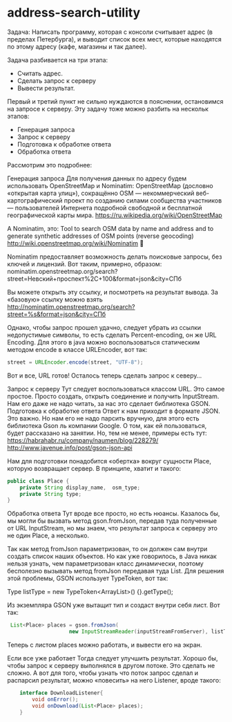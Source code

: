 # address-search-utility

Задача:
Написать программу, которая с консоли считывает адрес (в пределах Петербурга), и выводит список всех мест, которые находятся по этому адресу (кафе, магазины и так далее).

Задача разбивается на три этапа:
- Считать адрес.
- Сделать запрос к серверу
- Вывести результат.


Первый и третий пункт не сильно нуждаются в пояснении, остановимся на запросе к серверу.
Эту задачу тоже можно разбить на нескольк этапов:
- Генерация запроса
- Запрос к серверу
- Подготовка к обработке ответа
- Обработка ответа

Рассмотрим это подробнее:

Генерация запроса
Для получения данных по адресу будем использовать OpenStreetMap и Nominatim:
OpenStreetMap (дословно «открытая карта улиц»), сокращённо OSM — некоммерческий веб-картографический проект по созданию силами сообщества участников — пользователей Интернета подробной свободной и бесплатной географической карты мира.
https://ru.wikipedia.org/wiki/OpenStreetMap

А Nominatim, это:
Tool to search OSM data by name and address and to generate synthetic addresses of OSM points (reverse geocoding)
http://wiki.openstreetmap.org/wiki/Nominatim


Nominatim предоставляет возможность делать поисковые запросы, без ключей и лицензий. Вот таким, примерно, образом:
nominatim.openstreetmap.org/search?street=Невский+проспект%2C+100&format=json&city=СПб

Вы можете открыть эту ссылку, и посмотреть на результат вывода.
За «базовую» ссылку можно взять
http://nominatim.openstreetmap.org/search?street=%s&format=json&city=СПб

Однако, чтобы запрос прошел удачно, следует убрать из ссылки недопустимые символы, то есть сделать Percent-encoding, он же URL Encoding.
Для этого в java можно воспользоваться статическим методом encode в классе URLEncoder, вот так:
```java
street = URLEncoder.encode(street, "UTF-8");
```

Вот и все, URL готов! Осталось теперь сделать запрос к северу…

Запрос к серверу
Тут следует воспользоваться классом URL. Это самое простое. Просто создать, открыть соединение и получить InputStream. Нам его даже не надо читать, за нас это сделает библиотека GSON.
Подготовка к обработке ответа
Ответ к нам приходит в формате JSON. Это важно.
Но нам его не надо парсить вручную, для этого есть библиотека Gson ль компании Google.
О том, как ей пользоваться, будет рассказано на занятии. Но, тем не менее, примеры есть тут:
https://habrahabr.ru/company/naumen/blog/228279/
http://www.javenue.info/post/gson-json-api

Нам для подготовки понадобится «обертка» вокруг сущности Place, которую возвращает сервер.
В принципе, хватит и такого:

```java
public class Place {
    private String display_name,  osm_type;
    private String type;
}
```

Обработка ответа
Тут вроде все просто, но есть нюансы.
Казалось бы, мы могли бы вызвать метод gson.fromJson, передав туда полученные от URL InputStream, но мы знаем, что результат запроса к серверу это не один Place, а несколько.

Так как метод fromJson параметризован, то он должен сам внутри создать список наших объектов. Но как уже говорилось, в Java никак нельзя узнать, чем параметризован класс динамически, поэтому бесполезно вызывать метод fromJson передавая туда List<Place>. Для решения этой проблемы, GSON использует TypeToken, вот так:

Type listType = new TypeToken<ArrayList<Place>>() {}.getType(); 

Из экземпляра GSON уже вытащит тип и создаст внутри себя лист. Вот так:

```java
 List<Place> places = gson.fromJson(
                    new InputStreamReader(inputStreamFromServer), listType);
```

Теперь с листом places можно работать, и вывести его на экран.

Если все уже работает
Тогда следует улучшить результат. Хорошо бы, чтобы запрос к серверу  выполнялся в другом потоке. Это сделать не сложно. А вот для того, чтобы узнать что поток запрос сделал и распарсил результат, можно «повесить» на него Listener, вроде такого:
    
```java
    interface DownloadListener{
        void onError();
        void onDownload(List<Place> places);
    }
```  
